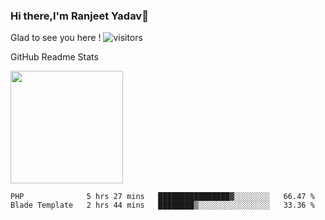 ### Hi there,I'm Ranjeet Yadav👋

Glad to see you here ! ![visitors](https://visitor-badge.glitch.me/badge?page_id=${ranjeetproject}.${ranjeetproject.repo.id}) 

GitHub Readme Stats 

<img height="180em" src="https://github-readme-stats.vercel.app/api?username=ranjeetproject&show_icons=true&hide_border=true&&count_private=true&include_all_commits=true" />

<!--START_SECTION:waka-->
```text
PHP              5 hrs 27 mins   ████████████████▓░░░░░░░░   66.47 % 
Blade Template   2 hrs 44 mins   ████████▒░░░░░░░░░░░░░░░░   33.36 % 
```
<!--END_SECTION:waka-->
